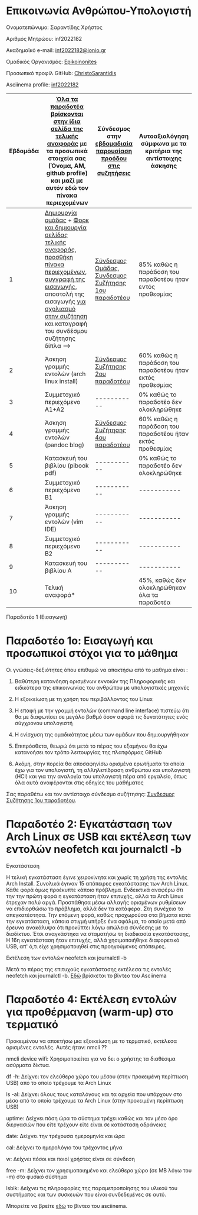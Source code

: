 # Επικοινωνία Ανθρώπου-Υπολογιστή

Ονοματεπώνυμο: Σαραντίδης Χρήστος

Αριθμός Μητρώου: inf2022182

Ακαδημαϊκό e-mail: inf2022182@ionio.gr

Ομαδικός Οργανισμός: [Epikoinonites](https://github.com/Epikoinonites)

Προσωπικό προφίλ GitHub: [ChristoSarantidis](https://github.com/ChristoSarantidis)

Asciinema profile: [inf2022182](https://asciinema.org/~inf2022182)


| Εβδομάδα | [Όλα τα παραδοτέα βρίσκονται στην ίδια σελίδα της τελικής αναφοράς](https://courses-ionio.github.io/help/deliverables/) με τα προσωπικά στοιχεία σας (Όνομα, ΑΜ, github profile) και μαζί με αυτόν εδώ τον πίνακα περιεχομένων | Σύνδεσμος στην [εβδομαδιαία παρουσίαση προόδου στις συζητήσεις](https://github.com/courses-ionio/help/discussions/categories/show-and-tell) | Αυτοαξιολόγηση σύμφωνα με τα κριτήρια της αντίστοιχης άσκησης |
| --- | --- | --- | --- |
| 1 |  [Δημιουργία ομάδας](https://github.com/courses-ionio/hci/discussions/1794) + [Φορκ και δημιουργία σελίδας τελικής αναφοράς](https://courses-ionio.github.io/help/guide/), [προσθήκη πίνακα περιεχομένων](https://raw.githubusercontent.com/courses-ionio/hci/master/README.md), [συγγραφή της εισαγωγής](https://courses-ionio.github.io/help/intro/), αποστολή της εισαγωγής [για σχολιασμό στην συζήτηση](https://github.com/courses-ionio/help/discussions/categories/show-and-tell) και καταγραφή του συνδέσμου συζήτησης δίπλα --> |[Σύνδεσμος Ομάδας](https://github.com/courses-ionio/hci/discussions/1952), [Συνδεσμος Συζήτησης 1ου παραδοτέου](https://github.com/courses-ionio/hci/discussions/1956) |85% καθώς η παράδοση του παραδοτέου ήταν εντός προθεσμίας |
| 2 | Άσκηση γραμμής εντολών (arch linux install) |[Σύνδεσμος Συζήτησης 2ου παραδοτέου ](https://github.com/courses-ionio/hci/discussions/1994) |60% καθώς η παράδοση του παραδοτέου ήταν εκτός προθεσμίας |
| 3 | Συμμετοχικό περιεχόμενο A1+A2 |----------- | 0% καθώς το παραδοτέο δεν ολοκληρώθηκε|
| 4 | Άσκηση γραμμής εντολών (pandoc blog) |[Σύνδεσμος Συζήτησης 4ου παραδοτέου](https://github.com/courses-ionio/hci/discussions/1995) | 60% καθώς η παράδοση του παραδοτέου ήταν εκτός προθεσμίας|
| 5 | Κατασκευή του βιβλίου (pibook pdf) |----------- | 0% καθώς το παραδοτέο δεν ολοκληρώθηκε|
| 6 | Συμμετοχικό περιεχόμενο B1 |----------- |-----------|
| 7 | Άσκηση γραμμής εντολών (vim IDE) |----------- |----------- |
| 8 | Συμμετοχικό περιεχόμενο B2 |----------- |----------- |
| 9 | Κατασκευή του βιβλίου A |----------- |----------- |
| 10 | Τελική αναφορά* | | 45%, καθώς δεν ολοκληρώθηκαν όλα τα παραδοτέα|

Παραδοτέο 1 (Εισαγωγή)
# Παραδοτέο 1ο: Εισαγωγή και προσωπικοί στόχοι για το μάθημα

Οι γνώσεις-δεξιότητες όπου επιθυμώ να αποκτήσω από το μάθημα είναι :

1) Βαθύτερη κατανόηση ορισμένων εννοιών της Πληροφορικής και ειδικότερα της επικοινωνίας του ανθρώπου με υπολογιστικές
μηχανές

2) Η εξοικείωση με τη χρήση του περιβάλλοντος του Linux

3) Η επαφή με την γραμμή εντολών (command line interface) πιστεύω ότι θα με διαφωτίσει σε μεγάλο βαθμό όσον αφορά τις
   δυνατότητες ενός σύγχρονου υπολογιστή
   
5) Η ενίσχυση της ομαδικότητας μέσω των ομάδων που δημιουργήθηκαν

6) Επιπρόσθετα, θεωρώ ότι μετά το πέρας του εξαμήνου θα έχω κατανοήσει τον τρόπο λειτουργίας της πλατφόρμας GitHub

7) Ακόμη, στην πορεία θα αποσαφηνίσω ορισμένα ερωτήματα τα οποία έχω για τον υπολογιστή, τη αλληλεπίδραση ανθρώπου
   και υπολογιστή (HCI) και για την αναλογία του υπολογιστή πέρα από εργαλείο, όπως όλα αυτά αναφέρονται στις οδηγίες του
   μαθήματος

Σας παραθέτω και τον αντίστοιχο σύνδεσμο συζήτησης: [Συνδεσμος Συζήτησης 1ου παραδοτέου](https://github.com/courses-ionio/hci/discussions/1956).


# Παραδοτέο 2: Εγκατάσταση των Arch Linux σε USB και εκτέλεση των εντολών neofetch και journalctl -b

Εγκατάσταση

Η τελική εγκατάσταση έγινε χειροκίνητα και χωρίς τη χρήση της εντολής Arch Install. Συνολικά έγιναν 15 απόπειρες εγκατάστασης των Arch Linux. Κάθε φορά όμως προέκυπτε κάποιο πρόβλημα. Ενδεικτικά αναφέρω ότι την την πρώτη φορά η εγκατάσταση ήταν επιτυχής, αλλά τα Arch Linux έτρεχαν πολύ αργά. Προσπάθησα μέσω αλλαγής ορισμένων ρυθμίσεων να επιδιορθώσω το πρόβλημα, αλλά δεν τα κατάφερα. Στη συνέχεια τα απεγκατέστησα. Την επόμενη φορά, καθώς προχωρούσα στα βήματα κατά την εγκατάσταση, κάποια στιγμή υπήρξε ένα σφάλμα, το οποίο μετά από έρευνα ανακάλυψα ότι προκύπτει λόγω απώλεια σύνδεσης με το διαδίκτυο. Έτσι αναγκάστηκα να σταματήσω τη διαδικασία εγκατάστασης, Η 16η εγκατάσταση ήταν επιτυχής, αλλά χησιμοποιήθηκε διαφορετικό USB, απ' ό,τι είχε χρησιμοποιηθεί στις προηγούμενες απόπειρες.

Εκτέλεση των εντολών neofetch και journalctl -b

Μετά το πέρας της επιτυχούς εγκατάστασης εκτέλεσα τις εντολές neofetch και journalctl -b. [Εδώ]() βρίσκεται το βίντεο του Asciinema



# Παραδοτέο 4: Εκτέλεση εντολών για προθέρμανση (warm-up) στο τερματικό

Προκειμένου να αποκτήσω μια εξοικείωση με το τερματικό, εκτέλεσα ορισμένες εντολές. Αυτές ήταν: nmcli ??

nmcli device wifi: Χρησιμοποιείται για να δει ο χρήστης τα διαθέσιμα ασύρματα δίκτυα.

df -h: Δείχνει τον ελεύθερο χώρο του μέσου (στην προκειμένη περίπτωση USB) από το οποίο τρέχουμε τα Arch Linux 

ls -al: Δείχνει όλους τους καταλόγους και τα αρχεία που υπάρχουν στο μέσο από το οποίο τρέχουμε τα Arch Linux (στην προκειμένη περίπτωση USB)

uptime: Δείχνει πόση ώρα το σύστημα τρέχει καθώς και τον μέσο όρο διεργασιών που είτε τρέχουν είτε είναι σε κατάσταση αδράνειας

date: Δείχνει την τρέχουσα ημερομηνία και ώρα

cal: Δείχνει το ημερολόγιο του τρέχοντος μήνα

w: Δείχνει πόσοι και ποιοί χρήστες είναι σε σύνδεση

free -m: Δείχνει τον χρησιμοποιημένο και ελεύθερο χώρο (σε MB λόγω του -m) στο φυσικό σύστημα

lsblk: Δείχνει τις πληροφορίες της παραμετροποίησης του υλικού του συστήματος και των συσκευών που είναι συνδεδεμένες σε αυτό.

Μπορείτε να βρείτε [εδώ](https://asciinema.org/a/632209) το βίντεο του asciinema.

